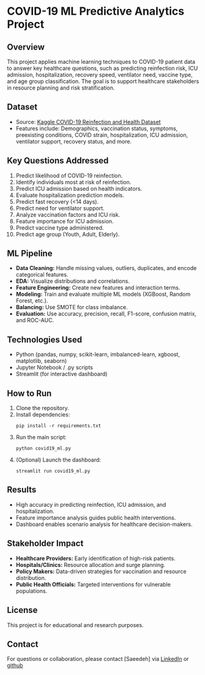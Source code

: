 # COVID-19 ML Predictive Analytics Project

## Overview

This project applies machine learning techniques to COVID-19 patient data to answer key healthcare questions, such as predicting reinfection risk, ICU admission, hospitalization, recovery speed, ventilator need, vaccine type, and age group classification. The goal is to support healthcare stakeholders in resource planning and risk stratification.

## Dataset

- Source: [Kaggle COVID-19 Reinfection and Health Dataset](https://www.kaggle.com/datasets/khushikyad001/covid-19-reinfection-and-health-dataset)
- Features include: Demographics, vaccination status, symptoms, preexisting conditions, COVID strain, hospitalization, ICU admission, ventilator support, recovery status, and more.

## Key Questions Addressed

1. Predict likelihood of COVID-19 reinfection.
2. Identify individuals most at risk of reinfection.
3. Predict ICU admission based on health indicators.
4. Evaluate hospitalization prediction models.
5. Predict fast recovery (<14 days).
6. Predict need for ventilator support.
7. Analyze vaccination factors and ICU risk.
8. Feature importance for ICU admission.
9. Predict vaccine type administered.
10. Predict age group (Youth, Adult, Elderly).

## ML Pipeline

- **Data Cleaning:** Handle missing values, outliers, duplicates, and encode categorical features.
- **EDA:** Visualize distributions and correlations.
- **Feature Engineering:** Create new features and interaction terms.
- **Modeling:** Train and evaluate multiple ML models (XGBoost, Random Forest, etc.).
- **Balancing:** Use SMOTE for class imbalance.
- **Evaluation:** Use accuracy, precision, recall, F1-score, confusion matrix, and ROC-AUC.

## Technologies Used

- Python (pandas, numpy, scikit-learn, imbalanced-learn, xgboost, matplotlib, seaborn)
- Jupyter Notebook / .py scripts
- Streamlit (for interactive dashboard)

## How to Run

1. Clone the repository.
2. Install dependencies:
    ```
    pip install -r requirements.txt
    ```
3. Run the main script:
    ```
    python covid19_ml.py
    ```
4. (Optional) Launch the dashboard:
    ```
    streamlit run covid19_ml.py
    ```

## Results

- High accuracy in predicting reinfection, ICU admission, and hospitalization.
- Feature importance analysis guides public health interventions.
- Dashboard enables scenario analysis for healthcare decision-makers.

## Stakeholder Impact

- **Healthcare Providers:** Early identification of high-risk patients.
- **Hospitals/Clinics:** Resource allocation and surge planning.
- **Policy Makers:** Data-driven strategies for vaccination and resource distribution.
- **Public Health Officials:** Targeted interventions for vulnerable populations.

## License

This project is for educational and research purposes.

## Contact

For questions or collaboration, please contact [Saeedeh] via [LinkedIn](www.linkedin.com/in/saeedehalamkar) or [github](https://github.com/Saeedeh8858/)
